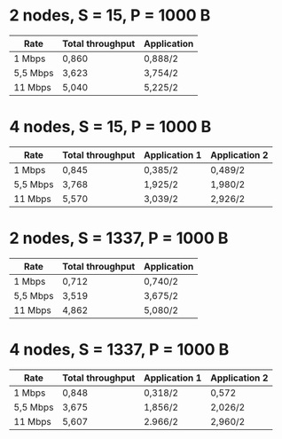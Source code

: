 2 nodes, S = 15, P = 1000 B
=============================================
| Rate     | Total throughput | Application |
|----------|------------------|-------------|
| 1 Mbps   | 0,860            | 0,888/2     |
| 5,5 Mbps | 3,623            | 3,754/2     |
| 11 Mbps  | 5,040            | 5,225/2     |


4 nodes, S = 15, P = 1000 B
===============================================================
| Rate     | Total throughput | Application 1 | Application 2 |
|----------|------------------|---------------|---------------|
| 1 Mbps   | 0,845            | 0,385/2       | 0,489/2       |
| 5,5 Mbps | 3,768            | 1,925/2       | 1,980/2       |
| 11 Mbps  | 5,570            | 3,039/2       | 2,926/2       |


2 nodes, S = 1337, P = 1000 B
=============================================
| Rate     | Total throughput | Application |
|----------|------------------|-------------|
| 1 Mbps   | 0,712            | 0,740/2     |
| 5,5 Mbps | 3,519            | 3,675/2     |
| 11 Mbps  | 4,862            | 5,080/2     |


4 nodes, S = 1337, P = 1000 B
===============================================================
| Rate     | Total throughput | Application 1 | Application 2 |
|----------|------------------|---------------|---------------|
| 1 Mbps   | 0,848            | 0,318/2       | 0,572         |
| 5,5 Mbps | 3,675            | 1,856/2       | 2,026/2       |
| 11 Mbps  | 5,607            | 2.966/2       | 2,960/2       |
